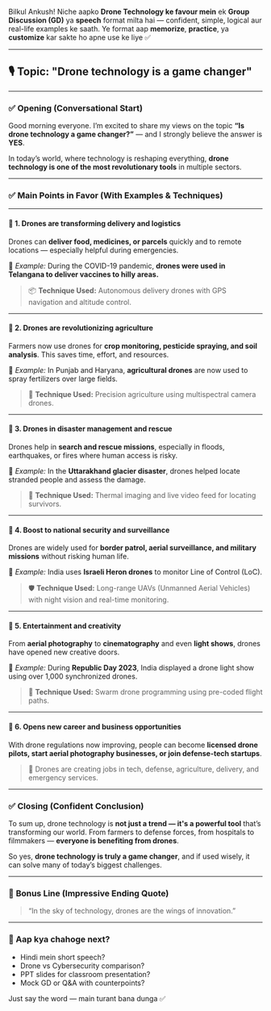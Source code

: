 Bilkul Ankush! Niche aapko **Drone Technology ke favour mein** ek **Group Discussion (GD)** ya **speech** format milta hai — confident, simple, logical aur real-life examples ke saath. Ye format aap **memorize**, **practice**, ya **customize** kar sakte ho apne use ke liye ✅

---

## 🎙️ **Topic: "Drone technology is a game changer"**

---

### ✅ **Opening (Conversational Start)**

Good morning everyone.
I’m excited to share my views on the topic **“Is drone technology a game changer?”** — and I strongly believe the answer is **YES**.

In today’s world, where technology is reshaping everything, **drone technology is one of the most revolutionary tools** in multiple sectors.

---

### ✅ **Main Points in Favor (With Examples & Techniques)**

---

#### 🔹 1. **Drones are transforming delivery and logistics**

Drones can **deliver food, medicines, or parcels** quickly and to remote locations — especially helpful during emergencies.

🔸 *Example:* During the COVID-19 pandemic, **drones were used in Telangana to deliver vaccines to hilly areas.**

> 📦 **Technique Used:** Autonomous delivery drones with GPS navigation and altitude control.

---

#### 🔹 2. **Drones are revolutionizing agriculture**

Farmers now use drones for **crop monitoring, pesticide spraying, and soil analysis**. This saves time, effort, and resources.

🔸 *Example:* In Punjab and Haryana, **agricultural drones** are now used to spray fertilizers over large fields.

> 🌾 **Technique Used:** Precision agriculture using multispectral camera drones.

---

#### 🔹 3. **Drones in disaster management and rescue**

Drones help in **search and rescue missions**, especially in floods, earthquakes, or fires where human access is risky.

🔸 *Example:* In the **Uttarakhand glacier disaster**, drones helped locate stranded people and assess the damage.

> 🚁 **Technique Used:** Thermal imaging and live video feed for locating survivors.

---

#### 🔹 4. **Boost to national security and surveillance**

Drones are widely used for **border patrol, aerial surveillance, and military missions** without risking human life.

🔸 *Example:* India uses **Israeli Heron drones** to monitor Line of Control (LoC).

> 🛡️ **Technique Used:** Long-range UAVs (Unmanned Aerial Vehicles) with night vision and real-time monitoring.

---

#### 🔹 5. **Entertainment and creativity**

From **aerial photography** to **cinematography** and even **light shows**, drones have opened new creative doors.

🔸 *Example:* During **Republic Day 2023**, India displayed a drone light show using over 1,000 synchronized drones.

> 📸 **Technique Used:** Swarm drone programming using pre-coded flight paths.

---

#### 🔹 6. **Opens new career and business opportunities**

With drone regulations now improving, people can become **licensed drone pilots, start aerial photography businesses, or join defense-tech startups**.

> 💼 Drones are creating jobs in tech, defense, agriculture, delivery, and emergency services.

---

### ✅ **Closing (Confident Conclusion)**

To sum up, drone technology is **not just a trend — it's a powerful tool** that’s transforming our world.
From farmers to defense forces, from hospitals to filmmakers — **everyone is benefiting from drones**.

So yes, **drone technology is truly a game changer**, and if used wisely, it can solve many of today’s biggest challenges.

---

### 💬 **Bonus Line (Impressive Ending Quote)**

> “In the sky of technology, drones are the wings of innovation.”

---

### 🔄 Aap kya chahoge next?

* Hindi mein short speech?
* Drone vs Cybersecurity comparison?
* PPT slides for classroom presentation?
* Mock GD or Q\&A with counterpoints?

Just say the word — main turant bana dunga ✅
